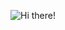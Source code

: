 <!--
**VictorPablo12/VictorPablo12** is a ✨ _special_ ✨ repository because its `README.md` (this file) appears on your GitHub profile.

Here are some ideas to get you started:

- 🔭 I’m currently working on ...
- 🌱 I’m currently learning ...
- 👯 I’m looking to collaborate on ...
- 🤔 I’m looking for help with ...
- 💬 Ask me about ...
- 📫 How to reach me: ...
- 😄 Pronouns: ...
- ⚡ Fun fact: ...
-->
![Hi there!](https://user-images.githubusercontent.com/94057227/159806566-0e18bee4-a04f-4427-ac0d-548c33d5d8dc.gif)

